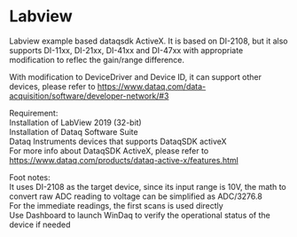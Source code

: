 # Labview
Labview example based dataqsdk ActiveX. It is based on DI-2108, but it also supports DI-11xx, DI-21xx, DI-41xx and DI-47xx with appropriate modification to reflec the gain/range difference.

With modification to DeviceDriver and Device ID, it can support other devices, please refer to https://www.dataq.com/data-acquisition/software/developer-network/#3

Requirement:<br/>
  Installation of LabView 2019 (32-bit)<br/>
  Installation of Dataq Software Suite<br/>
  Dataq Instruments devices that supports DataqSDK activeX<br/> 
  For more info about DataqSDK ActiveX, please refer to https://www.dataq.com/products/dataq-active-x/features.html

Foot notes:<br/>
  It uses DI-2108 as the target device, since its input range is 10V, the math to convert raw ADC reading to voltage can be simplified as ADC/3276.8 <br/>
  For the immediate readings, the first scans is used directly<br/>
  Use Dashboard to launch WinDaq to verify the operational status of the device if needed
